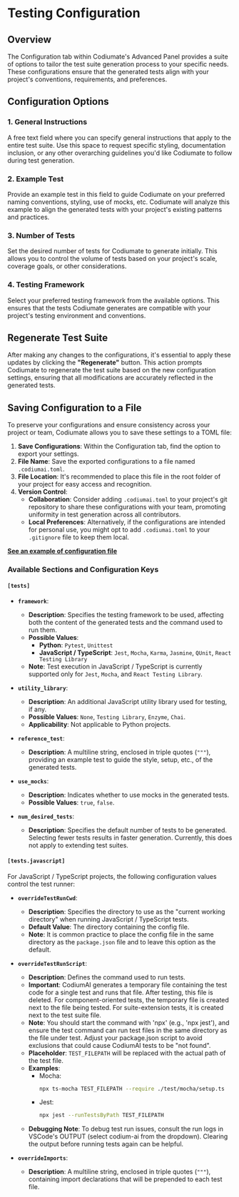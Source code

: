 # Testing Configuration

## Overview
The Configuration tab within Codiumate's Advanced Panel provides a suite of options to tailor the test suite generation process to your specific needs. These configurations ensure that the generated tests align with your project's conventions, requirements, and preferences.

## Configuration Options

### 1. General Instructions
A free text field where you can specify general instructions that apply to the entire test suite. Use this space to request specific styling, documentation inclusion, or any other overarching guidelines you'd like Codiumate to follow during test generation.

### 2. Example Test
Provide an example test in this field to guide Codiumate on your preferred naming conventions, styling, use of mocks, etc. Codiumate will analyze this example to align the generated tests with your project's existing patterns and practices.

### 3. Number of Tests
Set the desired number of tests for Codiumate to generate initially. This allows you to control the volume of tests based on your project's scale, coverage goals, or other considerations.

### 4. Testing Framework
Select your preferred testing framework from the available options. This ensures that the tests Codiumate generates are compatible with your project's testing environment and conventions.

## Regenerate Test Suite

After making any changes to the configurations, it's essential to apply these updates by clicking the **"Regenerate"** button. This action prompts Codiumate to regenerate the test suite based on the new configuration settings, ensuring that all modifications are accurately reflected in the generated tests.

## Saving Configuration to a File

To preserve your configurations and ensure consistency across your project or team, Codiumate allows you to save these settings to a TOML file:

1. **Save Configurations**: Within the Configuration tab, find the option to export your settings.
2. **File Name**: Save the exported configurations to a file named `.codiumai.toml`.
3. **File Location**: It's recommended to place this file in the root folder of your project for easy access and recognition.
4. **Version Control**:
    - **Collaboration**: Consider adding `.codiumai.toml` to your project's git repository to share these configurations with your team, promoting uniformity in test generation across all contributors.
    - **Local Preferences**: Alternatively, if the configurations are intended for personal use, you might opt to add `.codiumai.toml` to your `.gitignore` file to keep them local.

**[See an example of configuration file](https://github.com/Codium-ai/codiumai-vscode-release/blob/main/docs/.codiumai.toml)**

### Available Sections and Configuration Keys

#### `[tests]`

- **`framework`**:
    - **Description**: Specifies the testing framework to be used, affecting both the content of the generated tests and the command used to run them.
    - **Possible Values**:
        - **Python**: `Pytest`, `Unittest`
        - **JavaScript / TypeScript**: `Jest`, `Mocha`, `Karma`, `Jasmine`, `QUnit`, `React Testing Library`
    - **Note**: Test execution in JavaScript / TypeScript is currently supported only for `Jest`, `Mocha`, and `React Testing Library`.

- **`utility_library`**:
    - **Description**: An additional JavaScript utility library used for testing, if any. 
    - **Possible Values**: `None`, `Testing Library`, `Enzyme`, `Chai`.
    - **Applicability**: Not applicable to Python projects.

- **`reference_test`**:
    - **Description**: A multiline string, enclosed in triple quotes (`"""`), providing an example test to guide the style, setup, etc., of the generated tests.

- **`use_mocks`**:
    - **Description**: Indicates whether to use mocks in the generated tests.
    - **Possible Values**: `true`, `false`.

- **`num_desired_tests`**:
    - **Description**: Specifies the default number of tests to be generated. Selecting fewer tests results in faster generation. Currently, this does not apply to extending test suites.

#### `[tests.javascript]`

For JavaScript / TypeScript projects, the following configuration values control the test runner:

- **`overrideTestRunCwd`**:
    - **Description**: Specifies the directory to use as the "current working directory" when running JavaScript / TypeScript tests.
    - **Default Value**: The directory containing the config file.
    - **Note**: It is common practice to place the config file in the same directory as the `package.json` file and to leave this option as the default.

- **`overrideTestRunScript`**:
    - **Description**: Defines the command used to run tests.
    - **Important**: CodiumAI generates a temporary file containing the test code for a single test and runs that file. After testing, this file is deleted. For component-oriented tests, the temporary file is created next to the file being tested. For suite-extension tests, it is created next to the test suite file.
    - **Note**: You should start the command with 'npx' (e.g., 'npx jest'), and ensure the test command can run test files in the same directory as the file under test. Adjust your package.json script to avoid exclusions that could cause CodiumAI tests to be "not found".
    - **Placeholder**: `TEST_FILEPATH` will be replaced with the actual path of the test file.
    - **Examples**:
        - Mocha:
            ```bash
            npx ts-mocha TEST_FILEPATH --require ./test/mocha/setup.ts
            ```
        - Jest:
            ```bash
            npx jest --runTestsByPath TEST_FILEPATH
            ```
    - **Debugging Note**: To debug test run issues, consult the run logs in VSCode's OUTPUT (select codium-ai from the dropdown). Clearing the output before running tests again can be helpful.

- **`overrideImports`**:
    - **Description**: A multiline string, enclosed in triple quotes (`"""`), containing import declarations that will be prepended to each test file.

